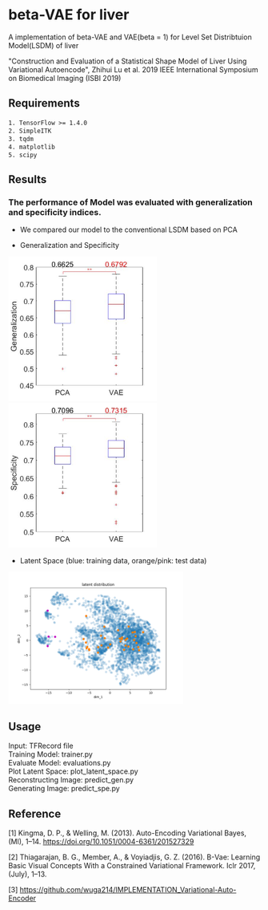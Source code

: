 # beta-VAE for liver
A implementation of beta-VAE and VAE(beta = 1) for Level Set Distribtuion Model(LSDM) of liver 

"Construction and Evaluation of a Statistical Shape Model of Liver Using Variational Autoencode", Zhihui Lu et al. 2019 IEEE International Symposium on Biomedical Imaging (ISBI 2019)

## Requirements
```
1. TensorFlow >= 1.4.0
2. SimpleITK
3. tqdm
4. matplotlib
5. scipy
```
## Results
### The performance of Model was evaluated with generalization and specificity indices.
* We compared our model to the conventional LSDM based on PCA

* Generalization and Specificity

<img src="https://github.com/Silver-L/VAE-liver/blob/master/result/GEN.jpg" width="297" height="289" alt="error"/><img src="https://github.com/Silver-L/VAE-liver/blob/master/result/SPE.jpg" width="297" height="289" alt="error"/>

* Latent Space (blue: training data, orange/pink: test data)
<img src="https://github.com/Silver-L/VAE-liver/blob/master/result/latent_distribution.PNG" width="350" height="263" alt="error"/>

## Usage
Input: TFRecord file\
Training Model: trainer.py\
Evaluate Model: evaluations.py\
Plot Latent Space: plot_latent_space.py\
Reconstructing Image: predict_gen.py\
Generating Image: predict_spe.py

## Reference
[1] Kingma, D. P., & Welling, M. (2013). Auto-Encoding Variational Bayes, (Ml), 1–14. https://doi.org/10.1051/0004-6361/201527329

[2] Thiagarajan, B. G., Member, A., & Voyiadjis, G. Z. (2016). Β-Vae: Learning Basic Visual Concepts With a Constrained Variational Framework. Iclr 2017, (July), 1–13.

[3] https://github.com/wuga214/IMPLEMENTATION_Variational-Auto-Encoder
